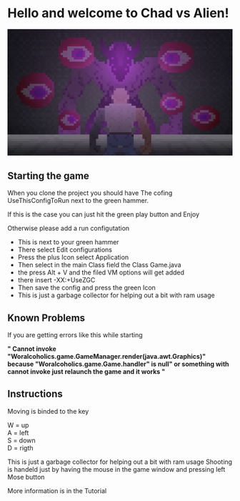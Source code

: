 # Hello and welcome to Chad vs Alien!

![Chad vs Aliens Picture](./Resource/Graphics/Titlescreen.png)

## Starting the game
When you clone the project you should have The cofing UseThisConfigToRun next to the green hammer.

If this is the case you can just hit the green play button and Enjoy 

Otherwise please add a run configutation 

* This is next to your green hammer
* There select Edit configurations
* Press the plus Icon select Application
* Then select in the main Class field the Class Game.java
* the press Alt + V and the filed VM options will get added 
* there insert -XX:+UseZGC
* Then save the config and  press the green Icon
* This is just a garbage collector for helping out a bit with ram usage



## Known Problems

If you are getting errors like this while starting  

__" Cannot invoke "Woralcoholics.game.GameManager.render(java.awt.Graphics)" because "Woralcoholics.game.Game.handler" is null" or something with cannot invoke just relaunch the game and it works "__

## Instructions

Moving is binded to the key 

W = up \
A = left \
S = down \
D = rigth 

This is just a garbage collector for helping out a bit with ram usage
Shooting is handeld just by having the mouse in the game window and pressing left Mose button
 
More information is in the Tutorial 
